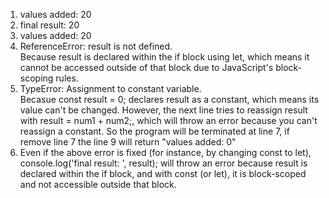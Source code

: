 1. values added:  20
2. final result:  20
3. values added:  20
4. ReferenceError: result is not defined. <br> Because result is declared within the if block using let, which means it cannot be accessed outside of that block due to JavaScript's block-scoping rules.
5. TypeError: Assignment to constant variable. <br> Becasue const result = 0; declares result as a constant, which means its value can't be changed. However, the next line tries to reassign result with result = num1 + num2;, which will throw an error because you can't reassign a constant. So the program will be terminated at line 7, if remove line 7 the line 9 will return "values added: 0"
6. Even if the above error is fixed (for instance, by changing const to let), console.log('final result: ', result); will throw an error because result is declared within the if block, and with const (or let), it is block-scoped and not accessible outside that block.
